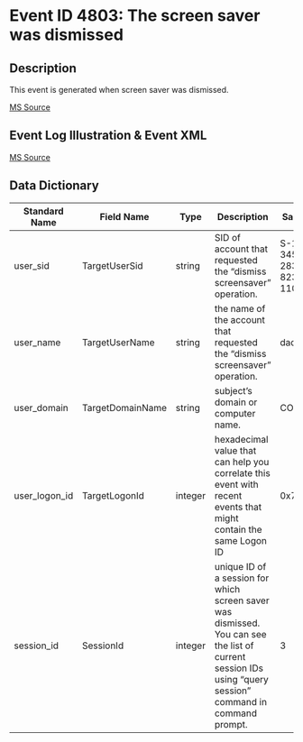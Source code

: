 # Event ID 4803: The screen saver was dismissed

## Description

This event is generated when screen saver was dismissed.

[MS Source](https://github.com/MicrosoftDocs/windows-itpro-docs/blob/master/windows/security/threat-protection/auditing/event-4803.md)

## Event Log Illustration & Event XML

[MS Source](https://github.com/MicrosoftDocs/windows-itpro-docs/blob/master/windows/security/threat-protection/auditing/event-4803.md)

## Data Dictionary

|	Standard Name	| Field Name |	Type	|	Description	|	Sample Value	|
|	----------------	|	----------------	|	----------------	|	----------------	|	----------------	|
|	user_sid	|	TargetUserSid	|	string	| SID of account that requested the “dismiss screensaver” operation.	|	S-1-5-21-3457937927-2839227994-823803824-1104<	|
|	user_name	|	TargetUserName	|	string	| the name of the account that requested the “dismiss screensaver” operation.	|	dadmin<	|
|	user_domain	|	TargetDomainName	|	string |	subject’s domain or computer name.	|	CONTOSO<	|
|	user_logon_id	|	TargetLogonId	|	integer	| hexadecimal value that can help you correlate this event with recent events that might contain the same Logon ID	|	0x759a9	|
|	session_id	|	SessionId	|	integer |	unique ID of a session for which screen saver was dismissed. You can see the list of current session IDs using “query session” command in command prompt. 	|	3	|
